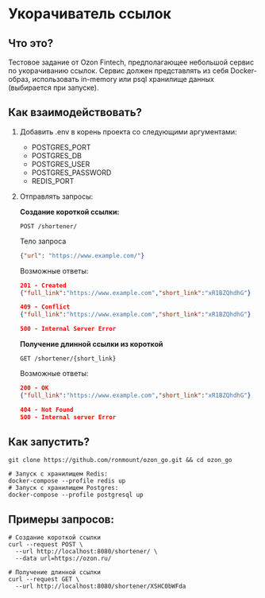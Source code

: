 # Укорачиватель ссылок

## Что это?
Тестовое задание от Ozon Fintech, предполагающее небольшой сервис по укорачиванию ссылок. 
Сервис должен представлять из себя Docker-образ, использовать in-memory или psql хранилище
данных (выбирается при запуске).

## Как взаимодействовать?
1. Добавить .env в корень проекта со следующими аргументами:
   * POSTGRES_PORT
   * POSTGRES_DB
   * POSTGRES_USER
   * POSTGRES_PASSWORD
   * REDIS_PORT

2. Отправлять запросы:

   **Создание короткой ссылки:**
   ```http request
   POST /shortener/
   ```
   Тело запроса
   ```json
   {"url": "https://www.example.com/"}
   ```
   Возможные ответы:
   ```json lines
   201 - Created
   {"full_link":"https://www.example.com","short_link":"xR1BZQhdhG"}
   
   409 - Conflict
   {"full_link":"https://www.example.com","short_link":"xR1BZQhdhG"}
   
   500 - Internal Server Error
   ```
   
   **Получение длинной ссылки из короткой**
   ```http request
   GET /shortener/{short_link}
   ```
   Возможные ответы:
   ```json lines
   200 - OK
   {"full_link":"https://www.example.com","short_link":"xR1BZQhdhG"}
   
   404 - Not Found
   500 - Internal server Error
   ```

## Как запустить?
```shell
git clone https://github.com/ronmount/ozon_go.git && cd ozon_go

# Запуск с хранилищем Redis:
docker-compose --profile redis up
# Запуск с хранилищем Postgres:
docker-compose --profile postgresql up
```

## Примеры запросов:
```shell
# Создание короткой ссылки
curl --request POST \
  --url http://localhost:8080/shortener/ \
  --data url=https://ozon.ru/
  
# Получение длинной ссылки
curl --request GET \ 
  --url http://localhost:8080/shortener/XSHC0bWFda
```
